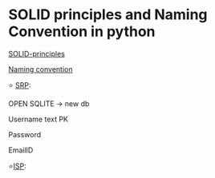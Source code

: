 # SOLID principles and Naming Convention in python
 [SOLID-principles](https://github.com/georgecristian97/SOLID-principles/blob/main/SOLID%20Principles%20with%20Python%20Examples.md) 



[Naming convention](https://github.com/georgecristian97/SOLID-principles/tree/main/Naming)



:star: [SRP](https://github.com/georgecristian97/SOLID-principles/tree/main/SOLID%20Demos/SRP):

OPEN SQLITE -> new db	

Username text PK

Password 

EmailID

:star:[ISP](https://github.com/georgecristian97/SOLID-principles/tree/main/SOLID%20Demos/ISP):




